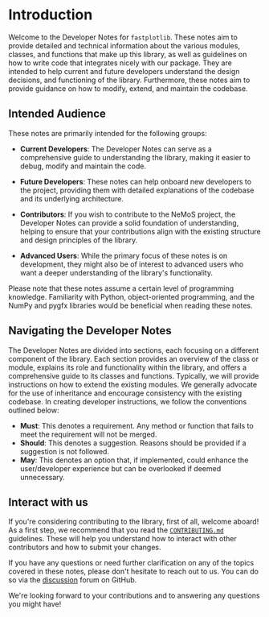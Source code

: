 # Introduction

Welcome to the Developer Notes for `fastplotlib`. These notes aim to provide detailed and technical information
about the various modules, classes, and functions that make up this library, as well as guidelines on how to write
code that integrates nicely with our package. They are intended to help current and future developers understand 
the design decisions, and functioning of the library. Furthermore, these notes aim to provide guidance on how to 
modify, extend, and maintain the codebase.

## Intended Audience

These notes are primarily intended for the following groups:

- **Current Developers**: The Developer Notes can serve as a comprehensive guide to understanding the library, making it easier to debug, modify and maintain the code.

- **Future Developers**: These notes can help onboard new developers to the project, providing them with detailed explanations of the codebase and its underlying architecture.

- **Contributors**: If you wish to contribute to the NeMoS project, the Developer Notes can provide a solid foundation of understanding, helping to ensure that your contributions align with the existing structure and design principles of the library.

- **Advanced Users**: While the primary focus of these notes is on development, they might also be of interest to advanced users who want a deeper understanding of the library's functionality. 

Please note that these notes assume a certain level of programming knowledge. Familiarity with Python, object-oriented programming, and the NumPy and pygfx libraries would be beneficial when reading these notes.

## Navigating the Developer Notes

The Developer Notes are divided into sections, each focusing on a different component of the library. Each section provides an overview of the class or module, explains its role and functionality within the library, and offers a comprehensive guide to its classes and functions. 
Typically, we will provide instructions on how to extend the existing modules. We generally advocate for the use of inheritance and encourage consistency with the existing codebase. In creating developer instructions, we follow the conventions outlined below:

- **Must**: This denotes a requirement. Any method or function that fails to meet the requirement will not be merged.
- **Should**: This denotes a suggestion. Reasons should be provided if a suggestion is not followed.
- **May**: This denotes an option that, if implemented, could enhance the user/developer experience but can be overlooked if deemed unnecessary. 

## Interact with us

If you're considering contributing to the library, first of all, welcome aboard! As a first step, we recommend that you read the [`CONTRIBUTING.md`](https://github.com/fastplotlib/fastplotlib/blob/main/CONTRIBUTING.md) guidelines. 
These will help you understand how to interact with other contributors and how to submit your changes.

If you have any questions or need further clarification on any of the topics covered in these notes, please don't hesitate to reach out to us. You can do so via the [discussion](https://github.com/fastplotlib/fastplotlib/discussions/landing) forum on GitHub.

We're looking forward to your contributions and to answering any questions you might have!